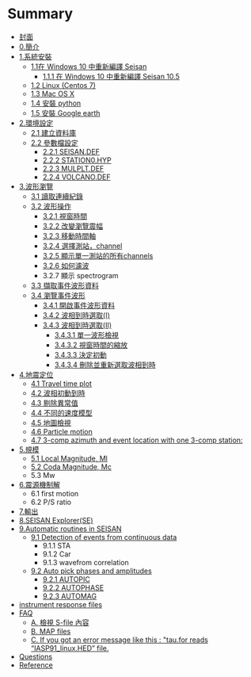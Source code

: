 # Summary

* [封面](README.md)
* [0.簡介](0jian-jie.md)
* [1.系統安裝](1xi-tong-an-zhuang.md)
  * [1.1在 Windows 10 中重新編譯 Seisan](1.1.md)
    * [1.1.1 在 Windows 10 中重新編譯 Seisan 10.5](1.1/111.md)
  * [1.2 Linux \(Centos 7\)](12-linux-centos-7.md)
  * [1.3 Mac OS X](13-mac-os-x.md)
  * [1.4 安裝 python](14.md)
  * [1.5 安裝 Google earth](15-an-zhuang-google-earth.md)
* [2.環境設定](chapter1.md)
  * [2.1 建立資料庫](chapter1/21-jian-li-zi-liao-ku.md)
  * [2.2 參數檔設定](chapter1/22-can-shu-dang-she-ding.md)
    * [2.2.1 SEISAN.DEF](chapter1/22-can-shu-dang-she-ding/222-seisandef.md)
    * [2.2.2 STATION0.HYP](chapter1/22-can-shu-dang-she-ding/222-station0hyp.md)
    * [2.2.3 MULPLT.DEF](chapter1/22-can-shu-dang-she-ding/223-mulpltdef.md)
    * [2.2.4 VOLCANO.DEF](chapter1/22-can-shu-dang-she-ding/224-volcanodef.md)
* [3.波形瀏覽](a.md)
  * [3.1 讀取連續紀錄](a/1du-qu-lian-xu-ji-lu.md)
  * [3.2 波形操作](a/2bo-xing-cao-zuo.md)
    * [3.2.1 視窗時間](a/2bo-xing-cao-zuo/21-shi-chuang-shi-jian.md)
    * [3.2.2 改變瀏覽震幅](a/2bo-xing-cao-zuo/22-gai-bian-liu-lan-zhen-fu.md)
    * [3.2.3 移動時間軸](a/2bo-xing-cao-zuo/23-yi-dong-shi-jian-zhou.md)
    * [3.2.4 選擇測站，channel](a/2bo-xing-cao-zuo/24-xuan-ze-ce-zhan-ff0c-channel.md)
    * [3.2.5 顯示單一測站的所有channels](a/2bo-xing-cao-zuo/25-xian-shi-dan-yi-ce-zhan-de-suo-you-channels.md)
    * [3.2.6 如何濾波](a/2bo-xing-cao-zuo/26-ru-he-lv-bo.md)
    * 3.2.7 顯示 spectrogram
  * [3.3 擷取事件波形資料](a/a.md)
  * [3.4 瀏覽事件波形](a/555.md)
    * [3.4.1 開啟事件波形資料](aa/341-kai-qi-shi-jian-bo-xing-zi-liao.md)
    * [3.4.2 波相到時選取\(I\)](aa.md)
    * [3.4.3 波相到時選取\(II\)](5di-zhen-ding-wei/41jing-zhun-ding-wei.md)
      * [3.4.3.1 單一波形檢視](5di-zhen-ding-wei/41jing-zhun-ding-wei/3431-single-trace-mode.md)
      * [3.4.3.2 視窗時間的縮放](5di-zhen-ding-wei/41jing-zhun-ding-wei/3432-zoom-in-single-trace-mode.md)
      * [3.4.3.3 決定初動](5di-zhen-ding-wei/41jing-zhun-ding-wei/3433-pick-polarity-in-single-trace-mode.md)
      * [3.4.3.4 刪除並重新選取波相到時](5di-zhen-ding-wei/41jing-zhun-ding-wei/3434-deleting-and-re-picking-phases.md)
* [4.地震定位](5di-zhen-ding-wei.md)
  * [4.1 Travel time plot](5di-zhen-ding-wei/43-travel-time-plot.md)
  * [4.2 波相初動到時](5di-zhen-ding-wei/44-jian-shi-bo-xiang-dao-shi.md)
  * [4.3 剔除異常值](5di-zhen-ding-wei/46-v.md)
  * [4.4 不同的速度模型](5di-zhen-ding-wei/41jing-zhun-ding-wei/47-using-different-models.md)
  * [4.5 地圖檢視](5di-zhen-ding-wei/45-di-tu-jian-shi.md)
  * [4.6 Particle motion](5di-zhen-ding-wei/46-particle-motion.md)
  * [4.7 3-comp azimuth and event location with one 3-comp station:](5di-zhen-ding-wei/47-3-comp-azimuth-and-event-location-with-one-3-comp-station.md)
* [5.規模](5gui-mo.md)
  * [5.1 Local Magnitude, Ml](5gui-mo/51-local-magnitude.md)
  * [5.2 Coda Magnitude, Mc](5gui-mo/52-coda-magnitude.md)
  * 5.3 Mw
* [6.震源機制解](7zhen-yuan-ji-zhi-jie.md)
  * 6.1 first motion
  * 6.2 P/S ratio
* [7.輸出](7shu-chu.md)
* [8.SEISAN Explorer\(SE\)](8seisan-explorerse.md)
* [9.Automatic routines in SEISAN](9auto-jobs.md)
  * [9.1 Detection of events from continuous data](9auto-jobs/91-detection-of-events-from-continuous-data.md)
    * 9.1.1 STA
    * 9.1.2 Car
    * 9.1.3 wavefrom correlation
  * [9.2 Auto pick phases and amplitudes](9auto-jobs/92-auto-pick-phases-and-amplitudes.md)
    * [9.2.1 AUTOPIC](9auto-jobs/92-auto-pick-phases-and-amplitudes/921-autopick.md)
    * [9.2.2 AUTOPHASE](9auto-jobs/92-auto-pick-phases-and-amplitudes/922-autophase.md)
    * [9.2.3 AUTOMAG](9auto-jobs/93-automag.md)
* [instrument response files](instrument-response-files.md)
* [FAQ](faq.md)
  * [A. 檢視 S-file 內容](faq/jian-shi-s-file-nei-rong.md)
  * [B. MAP files](faq/b-map-files.md)
  * [C. If you got an error message like this : "tau.for reads “IASP91\_linux.HED”  file.](faq/c-if-you-got-an-error-message-like-this-taufor-reads-iasp91linux-hed-file.md)
* [Questions](questions.md)
* [Reference](reference.md)

